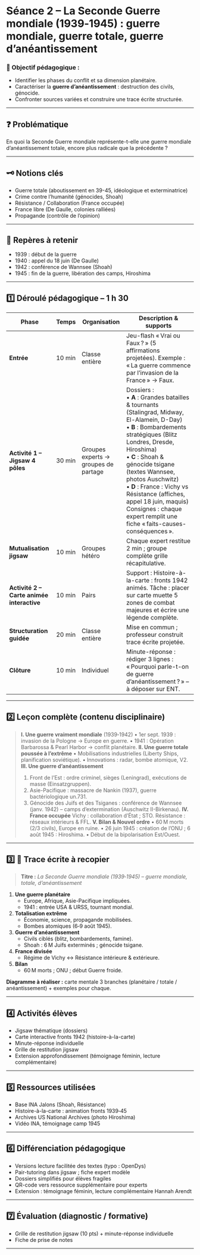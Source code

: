 # Séance 2 – La Seconde Guerre mondiale (1939‑1945) : guerre mondiale, guerre totale, guerre d’anéantissement

### 🎯 Objectif pédagogique :

- Identifier les phases du conflit et sa dimension planétaire.
- Caractériser la **guerre d’anéantissement** : destruction des civils, génocide.
- Confronter sources variées et construire une trace écrite structurée.

---

## ❓ Problématique

En quoi la Seconde Guerre mondiale représente-t-elle une guerre mondiale d’anéantissement totale, encore plus radicale que la précédente ?

---

## 🗝️ Notions clés

- Guerre totale (aboutissement en 39-45, idéologique et exterminatrice)
- Crime contre l’humanité (génocides, Shoah)
- Résistance / Collaboration (France occupée)
- France libre (De Gaulle, colonies ralliées)
- Propagande (contrôle de l’opinion)

---

## 📌 Repères à retenir

- 1939 : début de la guerre
- 1940 : appel du 18 juin (De Gaulle)
- 1942 : conférence de Wannsee (Shoah)
- 1945 : fin de la guerre, libération des camps, Hiroshima

---

## **1️⃣ Déroulé pédagogique – 1 h 30**

| Phase                                     | Temps  | Organisation                         | Description & supports                                                                                                                                                                                                                                                                                                                                                                                      |
| ----------------------------------------- | ------ | ------------------------------------ | ----------------------------------------------------------------------------------------------------------------------------------------------------------------------------------------------------------------------------------------------------------------------------------------------------------------------------------------------------------------------------------------------------------- |
| **Entrée**                                | 10 min | Classe entière                       | Jeu-flash « Vrai ou Faux ? » (5 affirmations projetées). Exemple : « La guerre commence par l’invasion de la France » → Faux.                                                                                                                                                                                                                                                                               |
| **Activité 1 – Jigsaw 4 pôles**           | 30 min | Groupes experts → groupes de partage | Dossiers :<br>• **A** : Grandes batailles & tournants (Stalingrad, Midway, El-Alamein, D-Day)<br>• **B** : Bombardements stratégiques (Blitz Londres, Dresde, Hiroshima)<br>• **C** : Shoah & génocide tsigane (textes Wannsee, photos Auschwitz)<br>• **D** : France : Vichy vs Résistance (affiches, appel 18 juin, maquis)<br>Consignes : chaque expert remplit une fiche « faits-causes-conséquences ». |
| **Mutualisation jigsaw**                  | 10 min | Groupes hétéro                       | Chaque expert restitue 2 min ; groupe complète grille récapitulative.                                                                                                                                                                                                                                                                                                                                       |
| **Activité 2 – Carte animée interactive** | 10 min | Pairs                                | Support : Histoire-à-la-carte : fronts 1942 animés. Tâche : placer sur carte muette 5 zones de combat majeures et écrire une légende complète.                                                                                                                                                                                                                                                              |
| **Structuration guidée**                  | 20 min | Classe entière                       | Mise en commun ; professeur construit trace écrite projetée.                                                                                                                                                                                                                                                                                                                                                |
| **Clôture**                               | 10 min | Individuel                           | Minute-réponse : rédiger 3 lignes : « Pourquoi parle-t-on de guerre d’anéantissement ? » – à déposer sur ENT.                                                                                                                                                                                                                                                                                               |

---

## **2️⃣ Leçon complète (contenu disciplinaire)**

> **I. Une guerre vraiment mondiale** (1939‑1942)
> • 1er sept. 1939 : invasion de la Pologne → Europe en guerre.
> • 1941 : Opération Barbarossa & Pearl Harbor → conflit planétaire.
> **II. Une guerre totale poussée à l’extrême**
> • Mobilisations industrielles (Liberty Ships, planification soviétique).
> • Innovations : radar, bombe atomique, V2.
> **III. Une guerre d’anéantissement**
>
> 1. Front de l’Est : ordre criminel, sièges (Leningrad), exécutions de masse (Einsatzgruppen).
> 2. Asie-Pacifique : massacre de Nankin (1937), guerre bactériologique un.731.
> 3. Génocide des Juifs et des Tsiganes : conférence de Wannsee (janv. 1942) – camps d’extermination (Auschwitz II-Birkenau).
>    **IV. France occupée**
>    Vichy : collaboration d’État ; STO.
>    Résistance : réseaux intérieurs & FFL.
>    **V. Bilan & Nouvel ordre**
>    • 60 M morts (2/3 civils), Europe en ruine.
>    • 26 juin 1945 : création de l’ONU ; 6 août 1945 : Hiroshima.
>    • Début de la bipolarisation Est/Ouest.

---

## **3️⃣ 📝 Trace écrite à recopier**

> **Titre :** _La Seconde Guerre mondiale (1939‑1945) – guerre mondiale, totale, d’anéantissement_

1. **Une guerre planétaire**
   - Europe, Afrique, Asie-Pacifique impliquées.
   - 1941 : entrée USA & URSS, tournant mondial.
2. **Totalisation extrême**
   - Économie, science, propagande mobilisées.
   - Bombes atomiques (6‑9 août 1945).
3. **Guerre d’anéantissement**
   - Civils ciblés (blitz, bombardements, famine).
   - Shoah : 6 M Juifs exterminés ; génocide tsigane.
4. **France divisée**
   - Régime de Vichy ↔ Résistance intérieure & extérieure.
5. **Bilan**
   - 60 M morts ; ONU ; début Guerre froide.

**Diagramme à réaliser :** carte mentale 3 branches (planétaire / totale / anéantissement) + exemples pour chaque.

---

## **4️⃣ Activités élèves**

- Jigsaw thématique (dossiers)
- Carte interactive fronts 1942 (histoire-à-la-carte)
- Minute-réponse individuelle
- Grille de restitution jigsaw
- Extension approfondissement (témoignage féminin, lecture complémentaire)

---

## **5️⃣ Ressources utilisées**

- Base INA Jalons (Shoah, Résistance)
- Histoire-à-la-carte : animation fronts 1939‑45
- Archives US National Archives (photo Hiroshima)
- Vidéo INA, témoignage camp 1945

---

## **6️⃣ Différenciation pédagogique**

- Versions lecture facilitée des textes (typo : OpenDys)
- Pair-tutoring dans jigsaw ; fiche expert modèle
- Dossiers simplifiés pour élèves fragiles
- QR-code vers ressource supplémentaire pour experts
- Extension : témoignage féminin, lecture complémentaire Hannah Arendt

---

## **7️⃣ Évaluation (diagnostic / formative)**

- Grille de restitution jigsaw (10 pts) + minute-réponse individuelle
- Fiche de prise de notes

---
